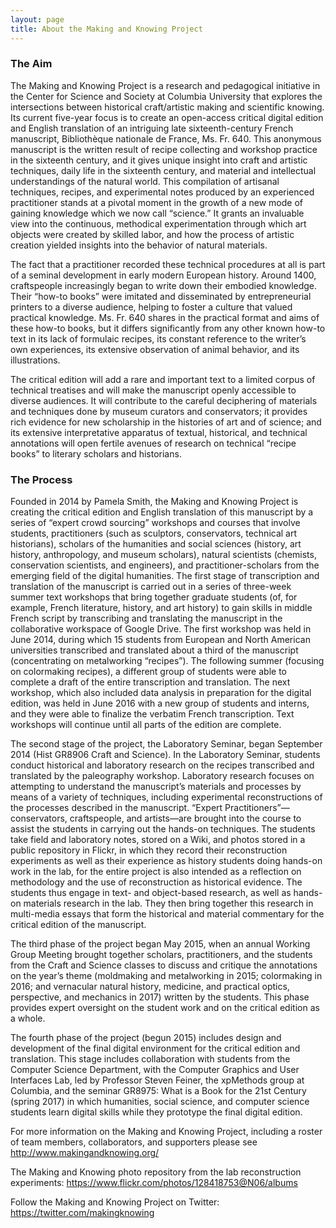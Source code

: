 ```yaml
---
layout: page
title: About the Making and Knowing Project
---
```


### The Aim

The Making and Knowing Project is a research and pedagogical initiative in the Center for Science and Society at Columbia University that explores the intersections between historical craft/artistic making and scientific knowing. Its current five-year focus is to create an open-access critical digital edition and English translation of an intriguing late sixteenth-century French manuscript, Bibliothèque nationale de France, Ms. Fr. 640. This anonymous manuscript is the written result of recipe collecting and workshop practice in the sixteenth century, and it gives unique insight into craft and artistic techniques, daily life in the sixteenth century, and material and intellectual understandings of the natural world. This compilation of artisanal techniques, recipes, and experimental notes produced by an experienced practitioner stands at a pivotal moment in the growth of a new mode of gaining knowledge which we now call “science.” It grants an invaluable view into the continuous, methodical experimentation through which art objects were created by skilled labor, and how the process of artistic creation yielded insights into the behavior of natural materials. 

The fact that a practitioner recorded these technical procedures at all is part of a seminal development in early modern European history. Around 1400, craftspeople increasingly began to write down their embodied knowledge. Their “how-to books” were imitated and disseminated by entrepreneurial printers to a diverse audience, helping to foster a culture that valued practical knowledge. Ms. Fr. 640 shares in the practical format and aims of these how-to books, but it differs significantly from any other known how-to text in its lack of formulaic recipes, its constant reference to the writer’s own experiences, its extensive observation of animal behavior, and its illustrations. 

The critical edition will add a rare and important text to a limited corpus of technical treatises and will make the manuscript openly accessible to diverse audiences. It will contribute to the careful deciphering of materials and techniques done by museum curators and conservators; it provides rich evidence for new scholarship in the histories of art and of science; and its extensive interpretative apparatus of textual, historical, and technical annotations will open fertile avenues of research on technical “recipe books” to literary scholars and historians. 

### The Process

Founded in 2014 by Pamela Smith, the Making and Knowing Project is creating the critical edition and English translation of this manuscript by a series of “expert crowd sourcing” workshops and courses that involve students, practitioners (such as sculptors, conservators, technical art historians), scholars of the humanities and social sciences (history, art history, anthropology, and museum scholars), natural scientists (chemists, conservation scientists, and engineers), and practitioner-scholars from the emerging field of the digital humanities. The first stage of transcription and translation of the manuscript is carried out in a series of three-week summer text workshops that bring together graduate students (of, for example, French literature, history, and art history) to gain skills in middle French script by transcribing and translating the manuscript in the collaborative workspace of Google Drive. The first workshop was held in June 2014, during which 15 students from European and North American universities transcribed and translated about a third of the manuscript (concentrating on metalworking “recipes”). The following summer (focusing on colormaking recipes), a different group of students were able to complete a draft of the entire transcription and translation. The next workshop, which also included data analysis in preparation for the digital edition, was held in June 2016 with a new group of students and interns, and they were able to finalize the verbatim French transcription. Text workshops will continue until all parts of the edition are complete.

The second stage of the project, the Laboratory Seminar, began September 2014 (Hist GR8906 Craft and Science). In the Laboratory Seminar, students conduct historical and laboratory research on the recipes transcribed and translated by the paleography workshop. Laboratory research focuses on attempting to understand the manuscript’s materials and processes by means of a variety of techniques, including experimental reconstructions of the processes described in the manuscript. “Expert Practitioners”—conservators, craftspeople, and artists—are brought into the course to assist the students in carrying out the hands-on techniques. The students take field and laboratory notes, stored on a Wiki, and photos stored in a public repository in Flickr, in which they record their reconstruction experiments as well as their experience as history students doing hands-on work in the lab, for the entire project is also intended as a reflection on methodology and the use of reconstruction as historical evidence. The students thus engage in text- and object-based research, as well as hands-on materials research in the lab. They then bring together this research in multi-media essays that form the historical and material commentary for the critical edition of the manuscript. 

The third phase of the project began May 2015, when an annual Working Group Meeting brought together scholars, practitioners, and the students from the Craft and Science classes to discuss and critique the annotations on the year’s theme (moldmaking and metalworking in 2015; colormaking in 2016; and vernacular natural history, medicine, and practical optics, perspective, and mechanics in 2017) written by the students. This phase provides expert oversight on the student work and on the critical edition as a whole. 

The fourth phase of the project (begun 2015) includes design and development of the final digital environment for the critical edition and translation. This stage includes collaboration with students from the Computer Science Department, with the Computer Graphics and User Interfaces Lab, led by Professor Steven Feiner, the xpMethods group at Columbia, and the seminar GR8975: What is a Book for the 21st Century (spring 2017) in which humanities, social science, and computer science students learn digital skills while they prototype the final digital edition.

For more information on the Making and Knowing Project, including a roster of team members, collaborators, and supporters please see <http://www.makingandknowing.org/>

The Making and Knowing photo repository from the lab reconstruction experiments: <https://www.flickr.com/photos/128418753@N06/albums>  

Follow the Making and Knowing Project on Twitter: <https://twitter.com/makingknowing>

